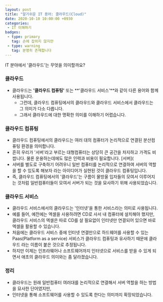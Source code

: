 ```yaml
---
layout: post
title: "알기쉬운 IT 용어: 클라우드(Cloud)"
date: 2020-10-10 10:00:00 +0930
categories: 
 - IT 이해하기
badges:
 - type: primary
   tag: 손에 잡히지 않지만
 - type: warning
   tag: 분명히 존재합니다
---
```


IT 분야에서 '클라우드'는 무엇을 의미할까요? 

<!--more-->

### **클라우드**

- 클라우드는 **'클라우드 컴퓨팅'** 또는 **'클라우드 서비스'**와 같이 다른 용어와 함께 사용됩니다.
  - 그런데, 클라우드 컴퓨팅에서의 클라우드와 클라우드 서비스에서 클라우드는 그 의미가 다소 다릅니다.
  - 그래서 클라우드에 대한 명확한 의미를 이해하기 어렵습니다.
  
### **클라우드 컴퓨팅**

- 클라우드 컴퓨팅에서의 클라우드는 여러 대의 컴퓨터가 논리적으로 연결된 분산컴퓨팅 환경을 의미합니다.
- 흔히 우리가 '서버'라고 부르는 대형컴퓨터는 상당히 큰 공간을 차지하고 가격도 비쌉니다. 물론 운용하는데에도 많은 인력과 비용이 필요합니다.
[서버](
- 서버를 별도로 구축하기 어려우니 일반 컴퓨터를 논리적으로 연결하여 서버의 역할을 할 수 있도록 해보자 라는 아이디어가 실현된 것이 클라우드 컴퓨팅입니다.
- 즉, 클라우드 컴퓨팅에서의 '클라우드'는 구름이 물방울 입자들의 모여서 이루어지는 것처럼 일반컴퓨터들이 모여서 서버가 되는 것을 묘사하기 위해 사용되었습니다.

### **클라우드 서비스**

- 클라우드 서비스에서의 클라우드는 '인터넷'을 통한 서비스라는 의미로 사용됩니다.
- 예를 들어, 예전에는 엑셀을 사용하려면 CD로 사서 내 컴퓨터에 설치해야 했지만, 클라우드 서비스의 엑셀은 따로 CD를 살 필요없이 인터넷만 연결되어 있으면 바로 엑셀을 활용할 수 있습니다.
- 처음에는 클라우드 서비스 중에 인터넷 연결만으로 하드웨어를 사용할 수 있는 Paas(Platform as a service) 서비스가 클라우드 컴퓨팅과 유사하기 때문에 클라우드 라는 이름이 붙은 것으로 추정됩니다.
- 하지만 이제는 인프라웨어나 소프트웨어까지 인터넷으로 서비스를 받을 수 있게 되면서 애초의 클라우드 의미와는 좀 달라졌습니다.

### **정리**

- 클라우드는 원래 일반컴퓨터 여러대를 논리적으로 연결해서 서버 역할을 하는 방법을 묘사한 단어였지만,
- 인터넷을 통해 소프트웨어를 사용할 수 있도록 한다는 의미까지 확장되었습니다.

